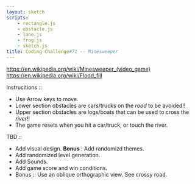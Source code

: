 ```yaml
---
layout: sketch
scripts: 
    - rectangle.js  
    - obstacle.js
    - lane.js
    - frog.js  
    - sketch.js
title: Coding Challenge#71 -- Minesweeper
---
```


<https://en.wikipedia.org/wiki/Minesweeper_(video_game)>   
<https://en.wikipedia.org/wiki/Flood_fill>   

Instrucitions ::
* Use Arrow keys to move.
* Lower section obstacles are cars/trucks on the *road* to be avoided!!
* Upper section obstacles are logs/boats that can be used to cross the *river*!!
* The game resets when you hit a car/truck, or touch the river.

TBD :: 
* Add visual design. **Bonus** : Add randomizd themes.
* Add randomized level generation.
* Add Sounds.
* Add game score and win conditions.
* Bonus :: Use an oblique orthographic view. See crossy road.